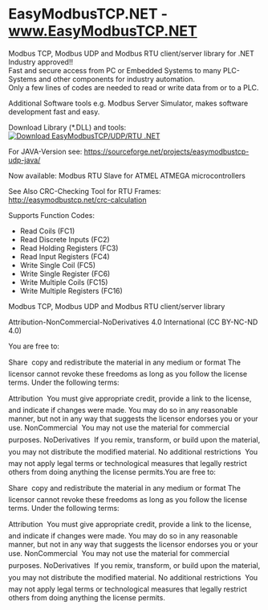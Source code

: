 # EasyModbusTCP.NET - <a href="EasyModbusTCP.NET">www.EasyModbusTCP.NET</a>

Modbus TCP, Modbus UDP and Modbus RTU client/server library for .NET<br>
Industry approved!!<br>
Fast and secure access from PC or Embedded Systems to many PLC-Systems and other components for industry automation. <br>
Only a few lines of codes are needed to read or write data from or to a PLC. 

Additional Software tools e.g. Modbus Server Simulator, makes software development fast and easy. 

Download Library (*.DLL) and tools: <a href="https://sourceforge.net/projects/easymodbustcp/files/latest/download" rel="nofollow"><img alt="Download EasyModbusTCP/UDP/RTU .NET" src="https://a.fsdn.com/con/app/sf-download-button"></a>

<script src="https://apis.google.com/js/platform.js"></script>

<div class="g-ytsubscribe" data-channelid="UCJiSrKsKot6ZFHafBtaJVlA" data-layout="default" data-count="default"></div>

For JAVA-Version see: https://sourceforge.net/projects/easymodbustcp-udp-java/

Now available: Modbus RTU Slave for ATMEL ATMEGA microcontrollers

See Also CRC-Checking Tool for RTU Frames: http://easymodbustcp.net/crc-calculation 

Supports Function Codes:

- Read Coils (FC1)
- Read Discrete Inputs (FC2)
- Read Holding Registers (FC3)
- Read Input Registers (FC4)
- Write Single Coil (FC5)
- Write Single Register (FC6)
- Write Multiple Coils (FC15)
- Write Multiple Registers (FC16)


Modbus TCP, Modbus UDP and Modbus RTU client/server library

Attribution-NonCommercial-NoDerivatives 4.0 International (CC BY-NC-ND 4.0)

You are free to:

Share  copy and redistribute the material in any medium or format
The licensor cannot revoke these freedoms as long as you follow the license terms.
Under the following terms:

Attribution  You must give appropriate credit, provide a link to the license, and indicate if changes were made. You may do so in any reasonable manner, but not in any way that suggests the licensor endorses you or your use.
NonCommercial  You may not use the material for commercial purposes.
NoDerivatives  If you remix, transform, or build upon the material, you may not distribute the modified material.
No additional restrictions  You may not apply legal terms or technological measures that legally restrict others from doing anything the license permits.You are free to:

Share  copy and redistribute the material in any medium or format
The licensor cannot revoke these freedoms as long as you follow the license terms.
Under the following terms:

Attribution  You must give appropriate credit, provide a link to the license, and indicate if changes were made. You may do so in any reasonable manner, but not in any way that suggests the licensor endorses you or your use.
NonCommercial  You may not use the material for commercial purposes.
NoDerivatives  If you remix, transform, or build upon the material, you may not distribute the modified material.
No additional restrictions  You may not apply legal terms or technological measures that legally restrict others from doing anything the license permits.
